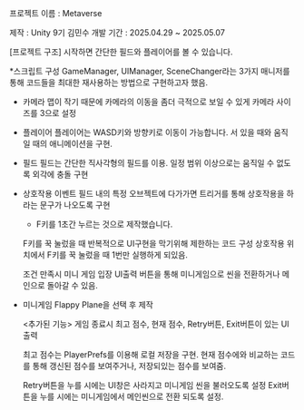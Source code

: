 프로젝트 이름 : Metaverse

제작 : Unity 9기 김민수
개발 기간 : 2025.04.29 ~ 2025.05.07

[프로젝트 구조]
시작하면 간단한 필드와 플레이어를 볼 수 있습니다.

*스크립트 구성
GameManager, UIManager, SceneChanger라는 3가지 매니저를 통해 코드들을 최대한 재사용하는 방법으로 구현하고자 했음.


* 카메라
  맵이 작기 때문에 카메라의 이동을 좀더 극적으로 보일 수 있게 카메라 사이즈를 3으로 설정

* 플레이어
  플레이어는 WASD키와 방향키로 이동이 가능합니다.
  서 있을 때와 움직일 때의 애니메이션을 구현.

* 필드
  필드는 간단한 직사각형의 필드를 이용.
  일정 범위 이상으로는 움직일 수 없도록 외각에 충돌 구현

* 상호작용 이벤트
  필드 내의 특정 오브젝트에 다가가면 트리거를 통해 상호작용을 하라는 문구가 나오도록 구현
  - F키를 1초간 누르는 것으로 제작했습니다.

  F키를 꾹 눌렀을 때 반복적으로 UI구현을 막기위해 제한하는 코드 구성
  상호작용 위치에서 F키를 꾹 눌렀을 때 1번만 실행하게 되있음.

  조건 만족시 미니 게임 입장 UI출력
  버튼을 통해 미니게임으로 씬을 전환하거나 메인으로 돌아갈 수 있음.

* 미니게임
  Flappy Plane을 선택 후 제작

  <추가된 기능>
  게임 종료시 최고 점수, 현재 점수, Retry버튼, Exit버튼이 있는 UI출력

  최고 점수는 PlayerPrefs를 이용해 로컬 저장을 구현.
  현재 점수에와 비교하는 코드를 통해 갱신된 점수를 보여주거나, 저장되있는 점수를 보여줌.

  Retry버튼을 누를 시에는 UI창은 사라지고 미니게임 씬을 불러오도록 설정
  Exit버튼을 누를 시에는 미니게임에서 메인씬으로 전환 되도록 설정.
  
